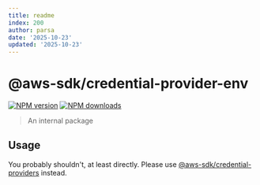 ```yaml
---
title: readme
index: 200
author: parsa
date: '2025-10-23'
updated: '2025-10-23'
---
```

# @aws-sdk/credential-provider-env

[![NPM version](https://img.shields.io/npm/v/@aws-sdk/credential-provider-env/latest.svg)](https://www.npmjs.com/package/@aws-sdk/credential-provider-env)
[![NPM downloads](https://img.shields.io/npm/dm/@aws-sdk/credential-provider-env.svg)](https://www.npmjs.com/package/@aws-sdk/credential-provider-env)

> An internal package

## Usage

You probably shouldn't, at least directly. Please use [@aws-sdk/credential-providers](https://www.npmjs.com/package/@aws-sdk/credential-providers)
instead.
